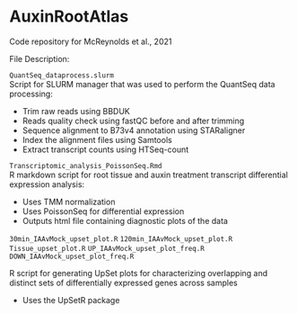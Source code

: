 # AuxinRootAtlas
Code repository for McReynolds et al., 2021

File Description:

`QuantSeq_dataprocess.slurm`  
Script for SLURM manager that was used to perform the QuantSeq data processing:  
- Trim raw reads using BBDUK
- Reads quality check using fastQC before and after trimming 
- Sequence alignment to B73v4 annotation using STARaligner
- Index the alignment files using Samtools
- Extract transcript counts using HTSeq-count

`Transcriptomic_analysis_PoissonSeq.Rmd`  
R markdown script for root tissue and auxin treatment transcript differential expression analysis:
- Uses TMM normalization
- Uses PoissonSeq for differential expression  
- Outputs html file containing diagnostic plots of the data

`30min_IAAvMock_upset_plot.R`
`120min_IAAvMock_upset_plot.R`
`Tissue_upset_plot.R`
`UP_IAAvMock_upset_plot_freq.R`
`DOWN_IAAvMock_upset_plot_freq.R`

R script for generating UpSet plots for characterizing overlapping and distinct sets of differentially expressed genes across samples
- Uses the UpSetR package
